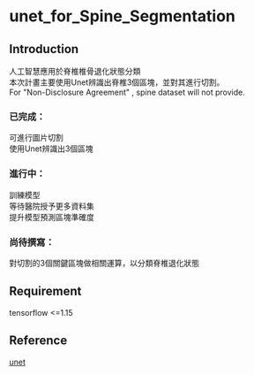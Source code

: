 # unet_for_Spine_Segmentation
## Introduction
人工智慧應用於脊椎椎骨退化狀態分類  
本次計畫主要使用Unet辨識出脊椎3個區塊，並對其進行切割。  
For "Non-Disclosure Agreement" , spine dataset will not provide.
### 已完成：  
可進行圖片切割  
使用Unet辨識出3個區塊  
### 進行中：
訓練模型  
等待醫院授予更多資料集  
提升模型預測區塊準確度  
### 尚待撰寫：  
對切割的3個關鍵區塊做相關運算，以分類脊椎退化狀態
## Requirement
tensorflow <=1.15  
## Reference
<a href="https://github.com/zhixuhao/unet">unet</a>  
